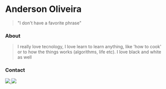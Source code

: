 # Anderson Oliveira
> "I don't have a favorite phrase"

### About
> I really love tecnology, I love learn to learn anything, like 'how to cook' or to how the things works (algorithms, life etc). I love black and white as well

### Contact
[![](https://img.shields.io/badge/Gmail-000?style=for-the-badge&logo=gmail&logoColor=white) ](mailto:contactandersonoliveira@gmail.com) [![](https://img.shields.io/badge/LinkedIn-000?style=for-the-badge&logo=linkedin&logoColor=white) ](https://www.linkedin.com/in/andersonoli/)



